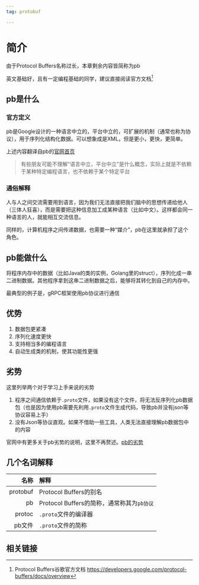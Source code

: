 ```yaml
---
tag: protobuf

---
```


# 简介

由于Protocol Buffers名称过长，本章剩余内容皆简称为pb

英文基础好，且有一定编程基础的同学，建议直接阅读官方文档[^1]

## pb是什么

### 官方定义

pb是Google设计的一种语言中立的，平台中立的，可扩展的机制（通常也称为协议），用于序列化结构化数据。可以想象成是XML，但是更小，更快，更简单。

上述内容翻译自pb的[官网首页](https://developers.google.com/protocol-buffers)

> 有些朋友可能不理解"语言中立，平台中立"是什么概念，实际上就是不依赖于某种特定编程语言，也不依赖于某个特定平台

### 通俗解释

人与人之间交流需要用到语言，因为我们无法直接把我们脑中的思想传递给他人（三体人狂喜），而是需要把这种信息加工成某种语言（比如中文）。这样都会同一种语言的人，就能相互交流信息。

同样的，计算机程序之间传递数据，也需要一种“媒介”，pb在这里就承担了这个角色。

## pb能做什么

将程序内存中的数据（比如Java的类的实例，Golang里的struct），序列化成一串二进制数据。其他程序拿到这串二进制数据之后，能够将其转化到自己的内存中。

最典型的例子是，gRPC框架使用pb协议进行通信

## 优势

1. 数据包更紧凑
2. 序列化速度更快
3. 支持相当多的编程语言
4. 自动生成类的机制，使其功能性更强

## 劣势

这里列举两个对于学习上手来说的劣势

1. 程序之间通信依赖于`.proto`文件，如果没有这个文件，将无法反序列化pb数据包（也是因为使用pb需要先利用`.proto`文件生成代码，导致pb并没有json等协议容易上手）
2. 没有Json等协议直观。如果不借助一些工具，人类无法直接理解pb数据包中的内容

官网中有更多关于pb劣势的说明，这里不再赘述。[pb的劣势](https://developers.google.com/protocol-buffers/docs/overview#not-good-fit)

## 几个名词解释

| 名称       | 解释                              |
| --------:|:------------------------------- |
| protobuf | Protocol Buffers的别名             |
| pb       | Protocol Buffers的简称，通常称其为`pb协议` |
| protoc   | `.proto`文件的编译器                  |
| pb文件     | `.proto`文件的简称                   |

## 相关链接

[^1]: Protocol Buffers谷歌官方文档 <https://developers.google.com/protocol-buffers/docs/overview>
